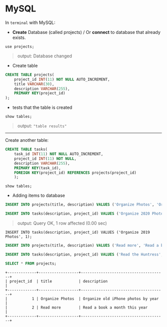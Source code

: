 # MySQL
In `terminal` with MySQL:
- **Create** Database (called projects) / Or **connect** to database that already exists.
```
use projects;
```
> output: Database changed

- Create table
```SQL
CREATE TABLE projects(
    project_id INT(11) NOT NULL AUTO_INCREMENT,
    title VARCHAR(30),
    description VARCHAR(255),
    PRIMARY KEY(project_id)
);
```
- tests that the table is created
```
show tables;
```
> output: `"table results"`
  
---
Create another table:
```SQL
CREATE TABLE tasks(
    task_id INT(11) NOT NULL AUTO_INCREMENT,
    project_id INT(11) NOT NULL,
    description VARCHAR(255),
    PRIMARY KEY(task_id),
    FOREIGN KEY(project_id) REFERENCES projects(project_id)
    );
```

```
show tables;
```

- Adding items to database
```SQL
INSERT INTO projects(title, description) VALUES ('Organize Photos', 'Organize old iPhone photos by year');
```

```SQL
INSERT INTO tasks(description, project_id) VALUES ('Organize 2020 Photos', 1);
```
> output: Query OK, 1 row affected (0.00 sec)
```
INSERT INTO tasks(description, project_id) VALUES ('Organize 2019 Photos', 1);
```

```SQL
INSERT INTO projects(title, description) VALUES ('Read more', 'Read a book a month this year');
```

```SQL
INSERT INTO tasks(description, project_id) VALUES ('Read the Huntress', 2);
```

```SQL
SELECT * FROM projects;
```
```
+-------------+------------------+--------------------------------------+
| project_id  | title            | description                          |
+-------------+------------------+--------------------------------------+
|           1 | Organize Photos  | Organize old iPhone photos by year   |
|           2 | Read more        | Read a book a month this year        |
+-------------+------------------+--------------------------------------+
```
